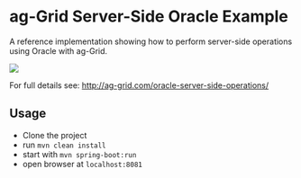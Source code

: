 # ag-Grid Server-Side Oracle Example

A reference implementation showing how to perform server-side operations using Oracle with ag-Grid.

![](https://github.com/ag-grid/ag-grid-docs/blob/latest/src/oracle-server-side-operations/oracle-enterprise.png "")

For full details see: http://ag-grid.com/oracle-server-side-operations/

## Usage

- Clone the project
- run `mvn clean install`
- start with `mvn spring-boot:run`
- open browser at `localhost:8081`